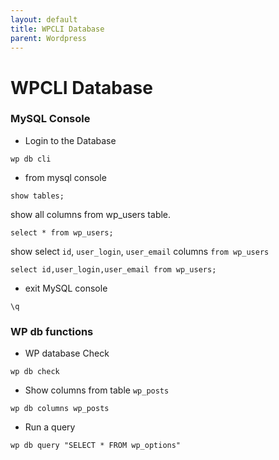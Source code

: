 ```yaml
---
layout: default
title: WPCLI Database     
parent: Wordpress
---
```

# WPCLI Database

### MySQL Console

* Login to the Database

````
wp db cli
````

* from mysql console

````
show tables;
````

show all columns from wp_users table.

````
select * from wp_users;
````

show select `id`, `user_login`, `user_email` columns `from wp_users`

````
select id,user_login,user_email from wp_users;
````

* exit MySQL console

````
\q
````

### WP db functions

* WP database Check

````
wp db check
````

* Show columns from table `wp_posts`

````
wp db columns wp_posts
````

* Run a query

````
wp db query "SELECT * FROM wp_options"
````
